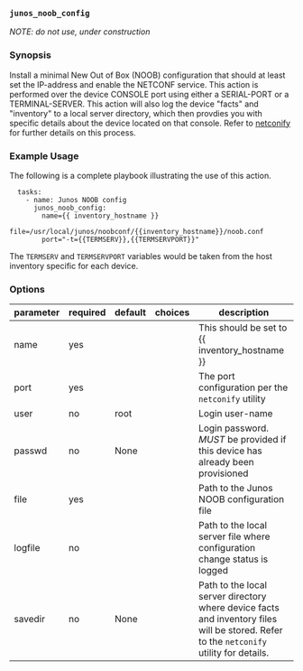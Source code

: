 ### `junos_noob_config`

*NOTE: do not use, under construction*

### Synopsis

Install a minimal New Out of Box (NOOB) configuration that should at least set the IP-address and enable the NETCONF service.  This action is performed over the device CONSOLE port using either a SERIAL-PORT or a TERMINAL-SERVER.  This action will also log the device "facts" and "inventory" to a local server directory, which then provdies you with specific details about the device located on that console.  Refer to [netconify](https://github.com/jeremyschulman/py-junos-netconify) for further details on this process.

### Example Usage

The following is a complete playbook illustrating the use of this action.  

````
  tasks:
    - name: Junos NOOB config
      junos_noob_config:
        name={{ inventory_hostname }}
        file=/usr/local/junos/noobconf/{{inventory_hostname}}/noob.conf
        port="-t={{TERMSERV}},{{TERMSERVPORT}}"

````
The `TERMSERV` and `TERMSERVPORT` variables would be taken from the host inventory specific for each device.

### Options

| parameter 	| required 	| default 	| choices 	| description                                                                                                                              	|
|-----------	|----------	|---------	|---------	|------------------------------------------------------------------------------------------------------------------------------------------	|
| name      	| yes      	|         	|         	| This should be set to {{ inventory_hostname }}                                                                                           	|
| port      	| yes      	|         	|         	| The port configuration per the `netconify` utility                                                                                       	|
| user      	| no       	| root    	|         	| Login user-name                                                                                                                          	|
| passwd    	| no       	| None    	|         	| Login password.  *MUST* be provided if this device has already been provisioned                                                          	|
| file      	| yes      	|         	|         	| Path to the Junos NOOB configuration file                                                                                                	|
| logfile   	| no       	|         	|         	| Path to the local server file where configuration change status is logged                                                                	|
| savedir   	| no       	| None    	|         	| Path to the local server directory where device facts and inventory files will be stored.  Refer to the `netconify` utility for details. 	|
